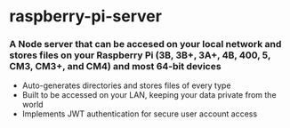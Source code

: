 # raspberry-pi-server
### A Node server that can be accesed on your local network and stores files on your Raspberry Pi (3B, 3B+, 3A+, 4B, 400, 5, CM3, CM3+, and CM4) and most 64-bit devices
* Auto-generates directories and stores files of every type
* Built to be accessed on your LAN, keeping your data private from the world
* Implements JWT authentication for secure user account access
